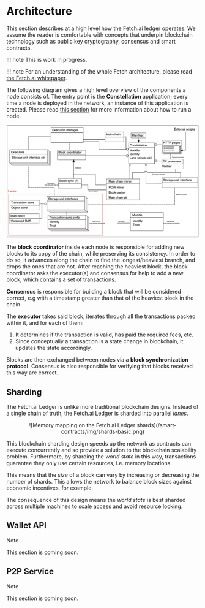 # Architecture

This section describes at a high level how the Fetch.ai ledger operates. We assume the reader is comfortable with concepts that underpin blockchain technology such as public key cryptography, consensus and smart contracts.

!!! note
    This is work in progress.

!!! note
    For an understanding of the whole Fetch architecture, please read [the Fetch.ai whitepaper](https://fetch.ai/wp-content/uploads/2019/10/technical-introduction.pdf).

The following diagram gives a high level overview of the components a node consists of. The entry point is the __Constellation__ application; every time a node is deployed in the network, an instance of this application is created. Please read [this section](running-a-constellation.md) for more information about how to run a node.

![Fetch.ai Ledger architecture high level view](img/architecture.png)

The __block coordinator__ inside each node is responsible for adding new blocks to its copy of the chain, while preserving its consistency. In order to do so, it advances along the chain to find the longest/heaviest branch, and drops the ones that are not. After reaching the heaviest block, the block coordinator asks the executor(s) and consensus for help to add a new block, which contains a set of transactions.

__Consensus__ is responsible for building a block that will be considered correct, e.g with a timestamp greater than that of the heaviest block in the chain.

The __executor__ takes said block, iterates through all the transactions packed within it, and for each of them:

1. It determines if the transaction is valid, has paid the required fees, etc.
2. Since conceptually a transaction is a state change in blockchain, it updates the state accordingly.

Blocks are then exchanged between nodes via a __block synchronization protocol__. Consensus is also responsible for verifying that blocks received this way are correct.


## Sharding

The Fetch.ai Ledger is unlike more traditional blockchain designs. Instead of a single chain of truth, the Fetch.ai Ledger is sharded into parallel _lanes_.

<center>![Memory mapping on the Fetch.ai Ledger shards](/smart-contracts/img/shards-basic.png)</center>

This blockchain sharding design speeds up the network as contracts can execute concurrently and so provide a solution to the blockchain scalability problem. Furthermore, by sharding the _world state_ in this way, transactions guarantee they only use certain resources, i.e. memory locations.

This means that the _size_ of a block can vary by increasing or decreasing the number of shards. This allows the network to balance block sizes against economic incentives, for example.

The consequence of this design means the _world state_ is best sharded across multiple machines to scale access and avoid resource locking.


## Wallet API

<div class="admonition note">
  <p class="admonition-title">Note</p>
  <p>This section is coming soon.</p>
</div>


## P2P Service

<div class="admonition note">
  <p class="admonition-title">Note</p>
  <p>This section is coming soon.</p>
</div>

<br/>
